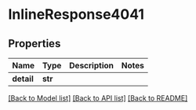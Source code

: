 # InlineResponse4041

## Properties
Name | Type | Description | Notes
------------ | ------------- | ------------- | -------------
**detail** | **str** |  | 

[[Back to Model list]](../README.md#documentation-for-models) [[Back to API list]](../README.md#documentation-for-api-endpoints) [[Back to README]](../README.md)


